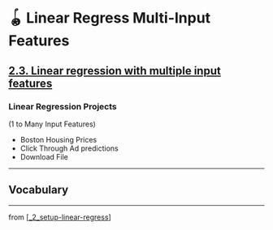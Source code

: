 # 🪀 Linear Regress Multi-Input Features

## [**2.3.** Linear regression with multiple input features](https://livebook.manning.com/book/deep-learning-with-javascript/chapter-2/158)

### Linear Regression Projects 

(1 to Many Input Features)

- Boston Housing Prices
- Click Through Ad predictions
- Download File 

---

## **Vocabulary**

---
from [[_2_setup-linear-regress]]

[//begin]: # "Autogenerated link references for markdown compatibility"
[_2_setup-linear-regress]: ../_2_setup-linear-regress.md "🪀 2 LINEAR REGRESS"
[//end]: # "Autogenerated link references"